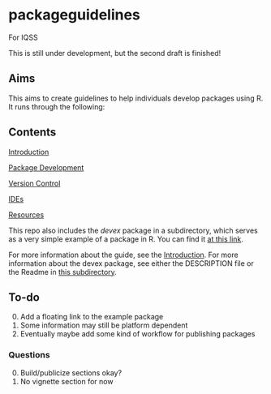# packageguidelines
For IQSS

This is still under development, but the second draft is finished!

## Aims

This aims to create guidelines to help individuals develop packages using R. It runs through the following:

## Contents

[Introduction](amspector100.github.io/packageguidelines/)

[Package Development](amspector100.github.io/packageguidelines/package-development.html)

[Version Control](amspector100.github.io/packageguidelines/version-control.html)

[IDEs](amspector100.github.io/packageguidelines/a-note-on-ides.html)

[Resources](amspector100.github.io/packageguidelines/resources.html)

This repo also includes the *devex* package in a subdirectory, which serves as a very simple example of a package in R. You can find it [at this link](https://github.com/amspector100/packageguidelines/tree/master/devex). 

For more information about the guide, see the [Introduction](./index.Rmd). For more information about the devex package, see either the DESCRIPTION file or the Readme in [this subdirectory](https://github.com/amspector100/packageguidelines/tree/master/devex). 

## To-do

0. Add a floating link to the example package
1. Some information may still be platform  dependent
2. Eventually maybe add some kind of workflow for publishing packages

### Questions

0. Build/publicize sections okay?
1. No vignette section for now
